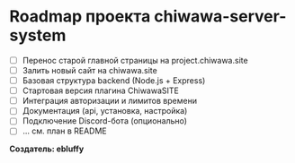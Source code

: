 # Roadmap проекта chiwawa-server-system

- [ ] Перенос старой главной страницы на project.chiwawa.site
- [ ] Залить новый сайт на chiwawa.site
- [ ] Базовая структура backend (Node.js + Express)
- [ ] Стартовая версия плагина ChiwawaSITE
- [ ] Интеграция авторизации и лимитов времени
- [ ] Документация (api, установка, настройка)
- [ ] Подключение Discord-бота (опционально)
- [ ] ... см. план в README

**Создатель: ebluffy**